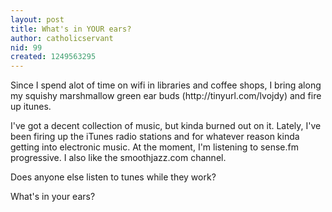 ```yaml
---
layout: post
title: What's in YOUR ears?
author: catholicservant
nid: 99
created: 1249563295
---
```

<p>Since I&nbsp;spend alot of time on wifi in libraries and coffee shops, I&nbsp;bring along my squishy marshmallow green ear buds (http://tinyurl.com/lvojdy) and fire up itunes.</p>
<p>I've got a decent collection of music, but kinda burned out on it. Lately, I've been firing up the iTunes radio stations and for whatever reason kinda getting into electronic music. At the moment, I'm listening to sense.fm progressive. I also like the smoothjazz.com channel.&nbsp;</p>
<p>Does anyone else listen to tunes while they work?</p>
<p>What's in your ears?</p>
